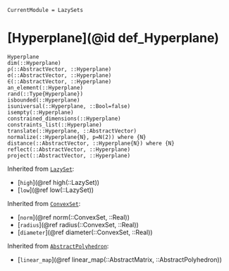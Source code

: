 ```@meta
CurrentModule = LazySets
```

# [Hyperplane](@id def_Hyperplane)

```@docs
Hyperplane
dim(::Hyperplane)
ρ(::AbstractVector, ::Hyperplane)
σ(::AbstractVector, ::Hyperplane)
∈(::AbstractVector, ::Hyperplane)
an_element(::Hyperplane)
rand(::Type{Hyperplane})
isbounded(::Hyperplane)
isuniversal(::Hyperplane, ::Bool=false)
isempty(::Hyperplane)
constrained_dimensions(::Hyperplane)
constraints_list(::Hyperplane)
translate(::Hyperplane, ::AbstractVector)
normalize(::Hyperplane{N}, p=N(2)) where {N}
distance(::AbstractVector, ::Hyperplane{N}) where {N}
reflect(::AbstractVector, ::Hyperplane)
project(::AbstractVector, ::Hyperplane)
```
Inherited from [`LazySet`](@ref):
* [`high`](@ref high(::LazySet))
* [`low`](@ref low(::LazySet))

Inherited from [`ConvexSet`](@ref):
* [`norm`](@ref norm(::ConvexSet, ::Real))
* [`radius`](@ref radius(::ConvexSet, ::Real))
* [`diameter`](@ref diameter(::ConvexSet, ::Real))

Inherited from [`AbstractPolyhedron`](@ref):
* [`linear_map`](@ref linear_map(::AbstractMatrix, ::AbstractPolyhedron))
